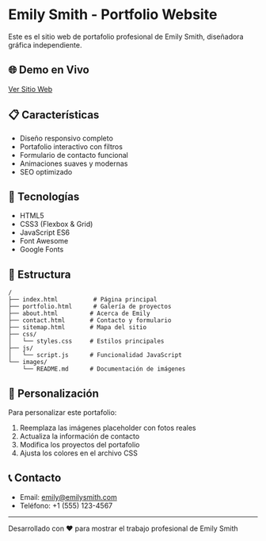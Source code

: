 # Emily Smith - Portfolio Website

Este es el sitio web de portafolio profesional de Emily Smith, diseñadora gráfica independiente.

## 🌐 Demo en Vivo
[Ver Sitio Web](https://tu-usuario.github.io/portfolio-emily-smith)

## 📋 Características
- Diseño responsivo completo
- Portafolio interactivo con filtros
- Formulario de contacto funcional
- Animaciones suaves y modernas
- SEO optimizado

## 🚀 Tecnologías
- HTML5
- CSS3 (Flexbox & Grid)
- JavaScript ES6
- Font Awesome
- Google Fonts

## 📁 Estructura
```
/
├── index.html          # Página principal
├── portfolio.html      # Galería de proyectos
├── about.html         # Acerca de Emily
├── contact.html       # Contacto y formulario
├── sitemap.html       # Mapa del sitio
├── css/
│   └── styles.css     # Estilos principales
├── js/
│   └── script.js      # Funcionalidad JavaScript
└── images/
    └── README.md      # Documentación de imágenes
```

## 🎨 Personalización
Para personalizar este portafolio:
1. Reemplaza las imágenes placeholder con fotos reales
2. Actualiza la información de contacto
3. Modifica los proyectos del portafolio
4. Ajusta los colores en el archivo CSS

## 📞 Contacto
- Email: emily@emilysmith.com
- Teléfono: +1 (555) 123-4567

---
Desarrollado con ❤️ para mostrar el trabajo profesional de Emily Smith